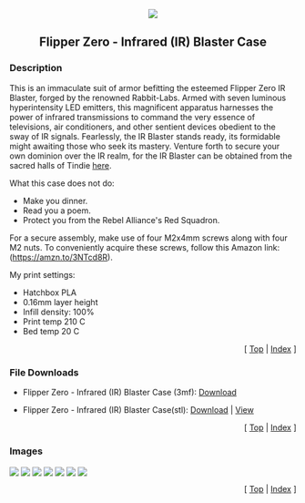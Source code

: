 <a name="top"></a>

<div align="center">
  <img align="center" src="../.github/images/3d.png" />
  <h2 align="center">Flipper Zero - Infrared (IR) Blaster Case</h2>
</div>

### Description

This is an immaculate suit of armor befitting the esteemed Flipper Zero IR Blaster, forged by the renowned Rabbit-Labs. Armed with seven luminous hyperintensity LED emitters, this magnificent apparatus harnesses the power of infrared transmissions to command the very essence of televisions, air conditioners, and other sentient devices obedient to the sway of IR signals. Fearlessly, the IR Blaster stands ready, its formidable might awaiting those who seek its mastery. Venture forth to secure your own dominion over the IR realm, for the IR Blaster can be obtained from the sacred halls of Tindie [here][link-tindie-ir-blaster].

What this case does not do:

- Make you dinner.
- Read you a poem.
- Protect you from the Rebel Alliance's Red Squadron.

For a secure assembly, make use of four M2x4mm screws along with four M2 nuts. To conveniently acquire these screws, follow this Amazon link: (https://amzn.to/3NTcd8R).

My print settings:

- Hatchbox PLA
- 0.16mm layer height
- Infill density: 100%
- Print temp 210 C
- Bed temp 20 C

<p align="right">[ <a href="#top">Top</a> | <a href="../README.md">Index</a> ]</p>

### File Downloads

- Flipper Zero - Infrared (IR) Blaster Case (3mf): [Download][download-3mf]

- Flipper Zero - Infrared (IR) Blaster Case(stl): [Download][download-stl] | [View][view-stl]

<p align="right">[ <a href="#top">Top</a> | <a href="../README.md">Index</a> ]</p>

### Images

<img align="center" src="images/preview_01.png" />
<img align="center" src="images/preview_02.png" />
<img align="center" src="images/preview_03.png" />
<img align="center" src="images/preview_04.png" />
<img align="center" src="images/preview_05.png" />
<img align="center" src="images/preview_06.png" />
<img align="center" src="images/preview_07.png" />

<p align="right">[ <a href="#top">Top</a> | <a href="../README.md">Index</a> ]</p>

<!-- LINKS -->

[download-3mf]: https://github.com/CodyTolene/3D-Printing/raw/main/Flipper%20Zero%20-%20Infrared%20(IR)%20Blaster%20Case/flipper-zero-infrared-ir-blaster-case.3mf
[download-stl]: https://github.com/CodyTolene/3D-Printing/raw/main/Flipper%20Zero%20-%20Infrared%20(IR)%20Blaster%20Case/flipper-zero-infrared-ir-blaster-case.stl
[link-flipper-zero]: https://flipperzero.one/
[link-tindie-ir-blaster]: https://www.tindie.com/products/tehrabbitt/flipper-zero-ir-blaster/
[view-stl]: https://github.com/CodyTolene/3D-Printing/blob/main/Flipper%20Zero%20-%20Infrared%20(IR)%20Blaster%20Case/flipper-zero-infrared-ir-blaster-case.stl
